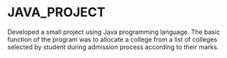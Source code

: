 # JAVA_PROJECT
Developed a small project using Java programming language. The basic function of the program was to allocate a college from a list of colleges selected by student during admission process according to their marks.
